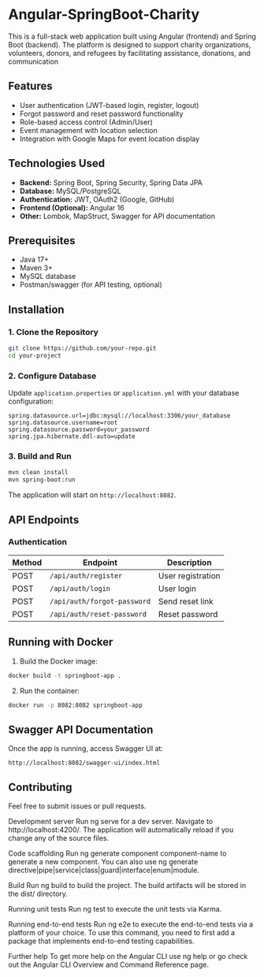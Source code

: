 # Angular-SpringBoot-Charity
This is a full-stack web application built using Angular (frontend) and Spring Boot (backend). The platform is designed to support charity organizations, volunteers, donors, and refugees by facilitating assistance, donations, and communication




## Features
- User authentication (JWT-based login, register, logout)
- Forgot password and reset password functionality
- Role-based access control (Admin/User)
- Event management with location selection
- Integration with Google Maps for event location display

## Technologies Used
- **Backend:** Spring Boot, Spring Security, Spring Data JPA
- **Database:** MySQL/PostgreSQL
- **Authentication:** JWT, OAuth2 (Google, GitHub)
- **Frontend (Optional):** Angular 16
- **Other:** Lombok, MapStruct, Swagger for API documentation

## Prerequisites
- Java 17+
- Maven 3+
- MySQL database
- Postman/swagger (for API testing, optional)

## Installation
### 1. Clone the Repository
```sh
git clone https://github.com/your-repo.git
cd your-project
```

### 2. Configure Database
Update `application.properties` or `application.yml` with your database configuration:
```properties
spring.datasource.url=jdbc:mysql://localhost:3306/your_database
spring.datasource.username=root
spring.datasource.password=your_password
spring.jpa.hibernate.ddl-auto=update
```

### 3. Build and Run
```sh
mvn clean install
mvn spring-boot:run
```
The application will start on `http://localhost:8082`.

## API Endpoints
### Authentication
| Method | Endpoint                 | Description          |
|--------|--------------------------|----------------------|
| POST   | `/api/auth/register`     | User registration   |
| POST   | `/api/auth/login`        | User login          |
| POST   | `/api/auth/forgot-password` | Send reset link |
| POST   | `/api/auth/reset-password` | Reset password |


## Running with Docker
1. Build the Docker image:
```sh
docker build -t springboot-app .
```
2. Run the container:
```sh
docker run -p 8082:8082 springboot-app
```

## Swagger API Documentation
Once the app is running, access Swagger UI at:
```
http://localhost:8082/swagger-ui/index.html
```

## Contributing
Feel free to submit issues or pull requests.


Development server
Run ng serve for a dev server. Navigate to http://localhost:4200/. The application will automatically reload if you change any of the source files.

Code scaffolding
Run ng generate component component-name to generate a new component. You can also use ng generate directive|pipe|service|class|guard|interface|enum|module.

Build
Run ng build to build the project. The build artifacts will be stored in the dist/ directory.

Running unit tests
Run ng test to execute the unit tests via Karma.

Running end-to-end tests
Run ng e2e to execute the end-to-end tests via a platform of your choice. To use this command, you need to first add a package that implements end-to-end testing capabilities.

Further help
To get more help on the Angular CLI use ng help or go check out the Angular CLI Overview and Command Reference page.









